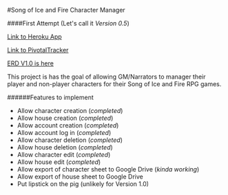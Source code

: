 #Song of Ice and Fire Character Manager

####First Attempt (Let's call it _Version 0.5_)

[Link to Heroku App](http://stark-harbor-5953.herokuapp.com/)

[Link to PivotalTracker](https://www.pivotaltracker.com/s/projects/1047504)

[ERD V1.0 is here](https://github.com/jonBarcus/soiaf_character_manager/blob/master/erd.pdf)

This project is has the goal of allowing GM/Narrators to manager their player and non-player characters for their Song of Ice and Fire RPG games.

######Features to implement
- Allow character creation (_completed_)
- Allow house creation (_completed_)
- Allow account creation (_completed_)
- Allow account log in (_completed_)
- Allow character deletion (_completed_)
- Allow house deletion (_completed_)
- Allow character edit (_completed_)
- Allow house edit (_completed_)
- Allow export of character sheet to Google Drive (_kinda working_)
- Allow export of house sheet to Google Drive
- Put lipstick on the pig (unlikely for Version 1.0)
